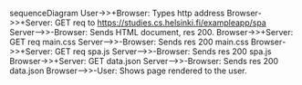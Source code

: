sequenceDiagram
    User->>+Browser: Types http address
    Browser->>+Server: GET req to https://studies.cs.helsinki.fi/exampleapp/spa
    Server-->>-Browser: Sends HTML document,  res 200.
    Browser->>+Server: GET req main.css
    Server-->>-Browser: Sends res 200 main.css
    Browser->>+Server: GET req spa.js
    Server-->>-Browser: Sends res 200 spa.js
    Browser->>+Server: GET data.json
    Server-->>-Browser: Sends res 200 data.json
    Browser-->>-User: Shows page rendered to the user.

